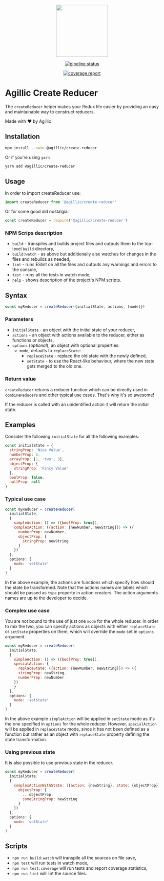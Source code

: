 <p align="center">
    <img src="https://www.agillic.com/wp-content/uploads/2016/02/Logo.svg"
        height="170">
</p>

<p align="center">
  <a href="https://gitlab.com/agillic-ci/create-reducer/commits/master"><img alt="pipeline status" src="https://gitlab.com/agillic-ci/create-reducer/badges/master/pipeline.svg" /></a>
</p>
<p align="center">
  <a href="https://gitlab.com/agillic-ci/create-reducer/commits/master"><img alt="coverage report" src="https://gitlab.com/agillic-ci/create-reducer/badges/master/coverage.svg" /></a>
</p>

# Agillic Create Reducer

The `createReducer` helper makes your Redux life easier by providing an easy and maintainable way to construct reducers.

Made with :heart: by Agillic

## Installation

```sh
npm install --save @agillic/create-reducer
```

Or if you're using `yarn`

```sh
yarn add @agillic/create-reducer
```

## Usage

In order to import createReducer use:

```javascript
import createReducer from '@agillic/create-reducer'
```

Or for some good old nostalgia:

```javascript
const createReducer = require('@agillic/create-reducer')
```

### NPM Scrips description

- `build` - transpiles and builds project files and outputs them to the top-level `build` directory,
- `build:watch` - as above but additionally also watches for changes in the files and rebuilds as needed,
- `lint` - runs ESlint on all the files and outputs any warnings and errors to the console,
- `test` - runs all the tests in watch mode,
- `help` - shows description of the project's NPM scripts.

## Syntax

```javascript
const myReducer = createReducer({initialState, actions, [mode]})
```

### Parameters

- `initialState` - an object with the initial state of your reducer,
- `actions` - an object with actions available to the reducer, either as functions or objects,
- `options` (_optional_), an object with optional properties:
  - `mode`, defaults to `replaceState`:
    - `replaceState` - replace the old state with the newly defined,
    - `setState` - to use the React-like behaviour, where the new state gets merged to the old one.

### Return value

`createReducer` returns a reducer function which can be directly used in `combineReducers` and other typical use cases. That's why it's so awesome!

If the reducer is called with an unidentified action it will return the initial state.

## Examples

Consider the following `initialState` for all the following examples:

```javascript
const initialState = {
  stringProp: 'Nice Value',
  numberProp: 5,
  arrayProp: [1, 'two', 3],
  objectProp: {
    stringProp: 'Fancy Value'
  },
  boolProp: false,
  nullProp: null
}
```

### Typical use case

```javascript
const myReducer = createReducer(
  initialState,
  {
    simpleAction: () => ({boolProp: true}),
    complexAction: ({action: {newNumber, newString}}) => ({
      numberProp: newNumber,
      objectProp: {
        stringProp: newString
      }
    })
  },
  options: {
    mode: 'setState'
  }
)
```

In the above example, the actions are functions which specify how should the state be transformed. Note that the actions names are labels which should be passed as `type` property in action creators. The action arguments names are up to the developer to decide.

### Complex use case

You are not bound to the use of just one `mode` for the whole reducer. In order to mix the two, you can specify actions as objects with either `replaceState` or `setState` properties on them, which will override the `mode` set in `options` argument.

```javascript
const myReducer = createReducer(
  initialState,
  {
    simpleAction: () => ({boolProp: true}),
    specialAction: {
      replaceState: ({action: {newNumber, newString}}) => ({
      stringProp: newString,
      numberProp: newNumber
    })
    }
  },
  options: {
    mode: 'setState'
  }
)
```

In the above example `simpleAction` will be applied in `setState` mode as it's the one specified in `options` for the whole reducer. However, `specialAction` will be applied in `replaceState` mode, since it has not been defined as a function but rather as an object with `replaceState` property defining the state transformation.

### Using previous state

It is also possible to use previous state in the reducer.

```javascript
const myReducer = createReducer(
  initialState,
  {
    complexActionWithState: ({action: {newString}, state: {objectProp}}) => ({
      objectProp: {
        ...objectProp,
        someStringProp: newString
      }
    })
  },
  options: {
    mode: 'setState'
  }
)
```

## Scripts

- `npm run build:watch` will transpile all the sources on file save,
- `npm test` will run tests in watch mode,
- `npm run test:coverage` will run tests and report coverage statistics,
- `npm run lint` will lint the source files.
